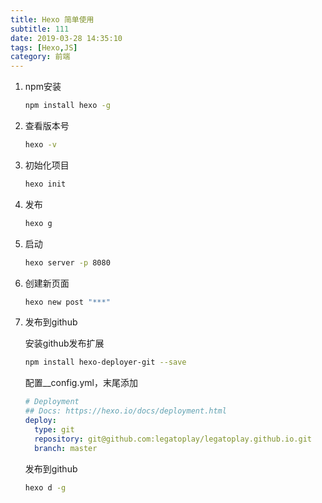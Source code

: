 ```yaml
---
title: Hexo 简单使用
subtitle: 111
date: 2019-03-28 14:35:10
tags: [Hexo,JS]
category: 前端
---
```

1. npm安装

   ```bash
   npm install hexo -g
   ```

2. 查看版本号

   ```bash
   hexo -v
   ```
 <!-- more -->

3. 初始化项目

   ```bash
   hexo init
   ```

4. 发布

   ```bash
   hexo g
   ```

5. 启动

   ```bash
   hexo server -p 8080
   ```

6. 创建新页面

   ```bash
   hexo new post "***"
   ```

7. 发布到github

   安装github发布扩展

   ```bash
   npm install hexo-deployer-git --save
   ```

   配置__config.yml，末尾添加

   ```yaml
   # Deployment
   ## Docs: https://hexo.io/docs/deployment.html
   deploy:
     type: git
     repository: git@github.com:legatoplay/legatoplay.github.io.git
     branch: master
   ```

   发布到github

   ```bash
   hexo d -g
   ```
